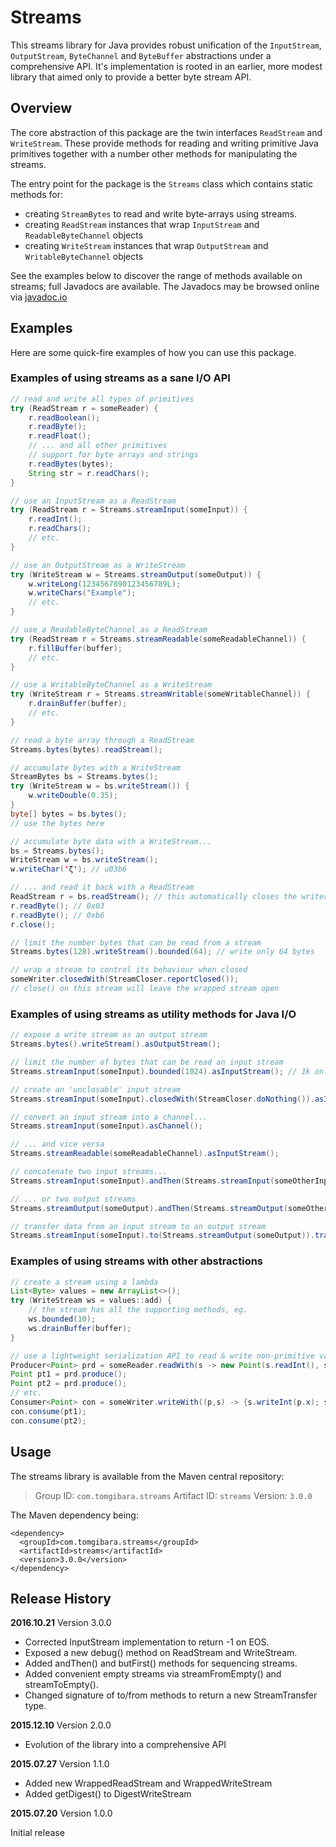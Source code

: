 Streams
=======

This streams library for Java provides robust unification of the
`InputStream`, `OutputStream`, `ByteChannel` and `ByteBuffer`
abstractions under a comprehensive API. It's implementation is rooted in an
earlier, more modest library that aimed only to provide a better byte stream
API.

Overview
--------

The core abstraction of this package are the twin interfaces `ReadStream` and
`WriteStream`. These provide methods for reading and writing primitive Java
primitives together with a number other methods for manipulating the streams.

The entry point for the package is the `Streams` class which contains static
methods for:

 * creating `StreamBytes` to read and write byte-arrays using streams.
 * creating `ReadStream` instances that wrap `InputStream` and `ReadableByteChannel` objects
 * creating `WriteStream` instances that wrap `OutputStream` and `WritableByteChannel` objects

See the examples below to discover the range of methods available on streams;
full Javadocs are available. The Javadocs may be browsed online via
[javadoc.io](http://www.javadoc.io/doc/com.tomgibara.streams/streams)

Examples
--------

Here are some quick-fire examples of how you can use this package.

### Examples of using streams as a sane I/O API

```java
// read and write all types of primitives
try (ReadStream r = someReader) {
	r.readBoolean();
	r.readByte();
	r.readFloat();
	// ... and all other primitives
	// support for byte arrays and strings
	r.readBytes(bytes);
	String str = r.readChars();
}

// use an InputStream as a ReadStream
try (ReadStream r = Streams.streamInput(someInput)) {
	r.readInt();
	r.readChars();
	// etc.
}

// use an OutputStream as a WriteStream
try (WriteStream w = Streams.streamOutput(someOutput)) {
	w.writeLong(1234567890123456789L);
	w.writeChars("Example");
	// etc.
}

// use a ReadableByteChannel as a ReadStream
try (ReadStream r = Streams.streamReadable(someReadableChannel)) {
	r.fillBuffer(buffer);
	// etc.
}

// use a WritableByteChannel as a WriteStream
try (WriteStream r = Streams.streamWritable(someWritableChannel)) {
	r.drainBuffer(buffer);
	// etc.
}

// read a byte array through a ReadStream
Streams.bytes(bytes).readStream();

// accumulate bytes with a WriteStream
StreamBytes bs = Streams.bytes();
try (WriteStream w = bs.writeStream()) {
	w.writeDouble(0.35);
}
byte[] bytes = bs.bytes();
// use the bytes here

// accumulate byte data with a WriteStream...
bs = Streams.bytes();
WriteStream w = bs.writeStream();
w.writeChar('ζ'); // u03b6

// ... and read it back with a ReadStream
ReadStream r = bs.readStream(); // this automatically closes the writer
r.readByte(); // 0x03
r.readByte(); // 0xb6
r.close();

// limit the number bytes that can be read from a stream
Streams.bytes(128).writeStream().bounded(64); // write only 64 bytes

// wrap a stream to control its behaviour when closed
someWriter.closedWith(StreamCloser.reportClosed());
// close() on this stream will leave the wrapped stream open
```

### Examples of using streams as utility methods for Java I/O

```java
// expose a write stream as an output stream
Streams.bytes().writeStream().asOutputStream();

// limit the number of bytes that can be read an input stream
Streams.streamInput(someInput).bounded(1024).asInputStream(); // 1k only

// create an 'unclosable' input stream
Streams.streamInput(someInput).closedWith(StreamCloser.doNothing()).asInputStream();

// convert an input stream into a channel...
Streams.streamInput(someInput).asChannel();

// ... and vice versa
Streams.streamReadable(someReadableChannel).asInputStream();

// concatenate two input streams...
Streams.streamInput(someInput).andThen(Streams.streamInput(someOtherInput));

// ... or two output streams
Streams.streamOutput(someOutput).andThen(Streams.streamOutput(someOtherOutput));

// transfer data from an input stream to an output stream
Streams.streamInput(someInput).to(Streams.streamOutput(someOutput)).transferFully();
```

### Examples of using streams with other abstractions

```java
// create a stream using a lambda
List<Byte> values = new ArrayList<>();
try (WriteStream ws = values::add) {
	// the stream has all the supporting methods, eg.
	ws.bounded(10);
	ws.drainBuffer(buffer);
}

// use a lightweight serialization API to read & write non-primitive values
Producer<Point> prd = someReader.readWith(s -> new Point(s.readInt(), s.readInt()));
Point pt1 = prd.produce();
Point pt2 = prd.produce();
// etc.
Consumer<Point> con = someWriter.writeWith((p,s) -> {s.writeInt(p.x); s.writeInt(p.y);});
con.consume(pt1);
con.consume(pt2);
```

Usage
-----

The streams library is available from the Maven central repository:

> Group ID:    `com.tomgibara.streams`
> Artifact ID: `streams`
> Version:     `3.0.0`

The Maven dependency being:

    <dependency>
      <groupId>com.tomgibara.streams</groupId>
      <artifactId>streams</artifactId>
      <version>3.0.0</version>
    </dependency>

Release History
---------------

**2016.10.21** Version 3.0.0

 * Corrected InputStream implementation to return -1 on EOS.
 * Exposed a new debug() method on ReadStream and WriteStream.
 * Added andThen() and butFirst() methods for sequencing streams.
 * Added convenient empty streams via streamFromEmpty() and streamToEmpty().
 * Changed signature of to/from methods to return a new StreamTransfer type.

**2015.12.10** Version 2.0.0

 * Evolution of the library into a comprehensive API

**2015.07.27** Version 1.1.0

 * Added new WrappedReadStream and WrappedWriteStream
 * Added getDigest() to DigestWriteStream

**2015.07.20** Version 1.0.0

Initial release
